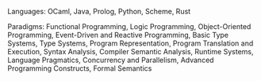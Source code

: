 Languages:
OCaml,
Java,
Prolog,
Python,
Scheme,
Rust

Paradigms:
Functional Programming,
Logic Programming,
Object-Oriented Programming,
Event-Driven and Reactive Programming,
Basic Type Systems,
Type Systems,
Program Representation,
Program Translation and Execution,
Syntax Analysis,
Compiler Semantic Analysis,
Runtime Systems,
Language Pragmatics,
Concurrency and Parallelism,
Advanced Programming Constructs,
Formal Semantics
